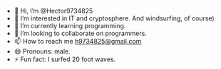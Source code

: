 - 👋 Hi, I’m @Hector9734825
- 👀 I’m interested in IT and cryptosphere. And windsurfing, of course)
- 🌱 I’m currently learning programming.
- 💞️ I’m looking to collaborate on programmers.
- 📫 How to reach me h9734825@gmail.com
- 😄 Pronouns: male.
- ⚡ Fun fact: I surfed 20 foot waves.


